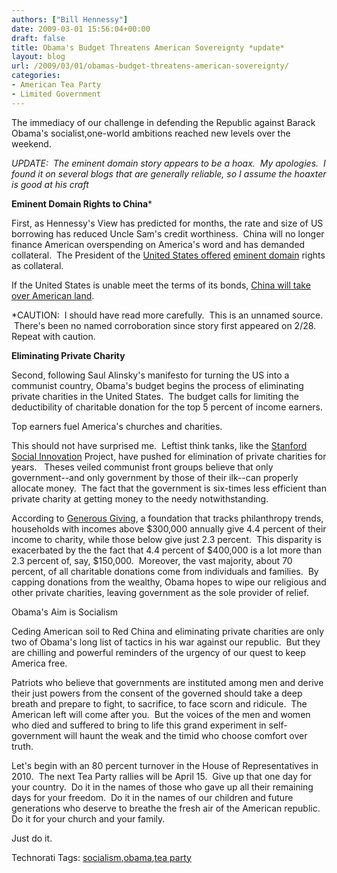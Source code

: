 ```yaml
---
authors: ["Bill Hennessy"]
date: 2009-03-01 15:56:04+00:00
draft: false
title: Obama's Budget Threatens American Sovereignty *update*
layout: blog
url: /2009/03/01/obamas-budget-threatens-american-sovereignty/
categories:
- American Tea Party
- Limited Government
---
```


The immediacy of our challenge in defending the Republic against Barack Obama's socialist,one-world ambitions reached new levels over the weekend.

*UPDATE:  The eminent domain story appears to be a hoax.  My apologies.  I found it on several blogs that are generally reliable, so I assume the hoaxter is good at his craft*

**Eminent Domain Rights to China***

First, as Hennessy's View has predicted for months, the rate and size of US borrowing has reduced Uncle Sam's credit worthiness.  China will no longer finance American overspending on America's word and has demanded collateral.  The President of the [United States offered](https://www.blufftontoday.com/node/27498) [eminent domain](https://atlasshrugs2000.typepad.com/atlas_shrugs/2009/02/obama-grants-eminent-domain-rights-to-american-land-to-china.html) rights as collateral.

If the United States is unable meet the terms of its bonds, [China will take over American land](https://www.liveleak.com/view?i=0f8_1235673139). 

*CAUTION:  I should have read more carefully.  This is an unnamed source.  There's been no named corroboration since story first appeared on 2/28. Repeat with caution.

**Eliminating Private Charity**

Second, following Saul Alinsky's manifesto for turning the US into a communist country, Obama's budget begins the process of eliminating private charities in the United States.  The budget calls for limiting the deductibility of charitable donation for the top 5 percent of income earners. 

Top earners fuel America's churches and charities.

This should not have surprised me.  Leftist think tanks, like the [Stanford Social Innovation](https://www.ssireview.org/site/printer/a_failure_of_philanthropy/) Project, have pushed for elimination of private charities for years.   Theses veiled communist front groups believe that only government--and only government by those of their ilk--can properly allocate money.  The fact that the government is six-times less efficient than private charity at getting money to the needy notwithstanding.

According to [Generous Giving](https://www.generousgiving.org/page.asp?sec=4&page=161), a foundation that tracks philanthropy trends, households with incomes above $300,000 annually give 4.4 percent of their income to charity, while those below give just 2.3 percent.  This disparity is exacerbated by the the fact that 4.4 percent of $400,000 is a lot more than 2.3 percent of, say, $150,000.  Moreover, the vast majority, about 70 percent, of all charitable donations come from individuals and families.  By capping donations from the wealthy, Obama hopes to wipe our religious and other private charities, leaving government as the sole provider of relief.

Obama's Aim is Socialism

Ceding American soil to Red China and eliminating private charities are only two of Obama's long list of tactics in his war against our republic.  But they are chilling and powerful reminders of the urgency of our quest to keep America free. 

Patriots who believe that governments are instituted among men and derive their just powers from the consent of the governed should take a deep breath and prepare to fight, to sacrifice, to face scorn and ridicule.  The American left will come after you.  But the voices of the men and women who died and suffered to bring to life this grand experiment in self-government will haunt the weak and the timid who choose comfort over truth.

Let's begin with an 80 percent turnover in the House of Representatives in 2010.  The next Tea Party rallies will be April 15.  Give up that one day for your country.  Do it in the names of those who gave up all their remaining days for your freedom.  Do it in the names of our children and future generations who deserve to breathe the fresh air of the American republic.  Do it for your church and your family. 

Just do it.


Technorati Tags: [socialism](https://technorati.com/tags/socialism),[obama](https://technorati.com/tags/obama),[tea party](https://technorati.com/tags/tea%20party)
